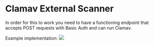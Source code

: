 # Clamav External Scanner
In order for this to work you need to have a functioning endpoint that accepts POST requests with Basic Auth and can run Clamav.

Example implementation:
![](https://i.ibb.co/WV5MnQM/Screen-Shot-2020-02-16-at-12-43-05-PM.png)